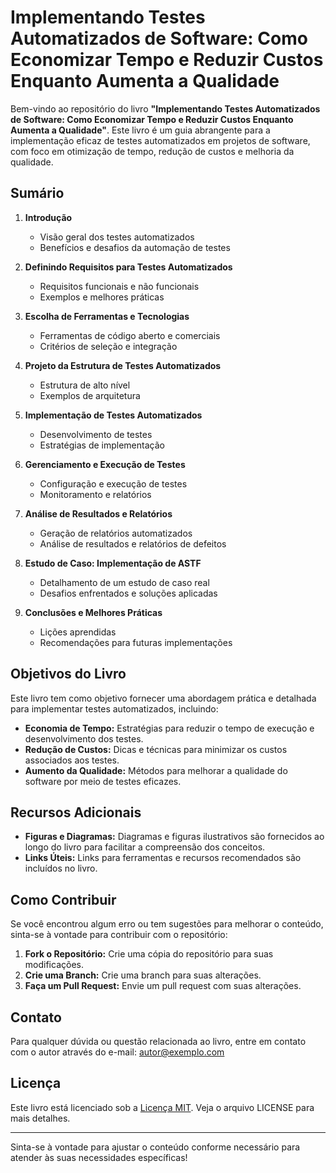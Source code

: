 # Implementando Testes Automatizados de Software: Como Economizar Tempo e Reduzir Custos Enquanto Aumenta a Qualidade

Bem-vindo ao repositório do livro **"Implementando Testes Automatizados de Software: Como Economizar Tempo e Reduzir Custos Enquanto Aumenta a Qualidade"**. Este livro é um guia abrangente para a implementação eficaz de testes automatizados em projetos de software, com foco em otimização de tempo, redução de custos e melhoria da qualidade.

## Sumário

1. **Introdução**
   - Visão geral dos testes automatizados
   - Benefícios e desafios da automação de testes

2. **Definindo Requisitos para Testes Automatizados**
   - Requisitos funcionais e não funcionais
   - Exemplos e melhores práticas

3. **Escolha de Ferramentas e Tecnologias**
   - Ferramentas de código aberto e comerciais
   - Critérios de seleção e integração

4. **Projeto da Estrutura de Testes Automatizados**
   - Estrutura de alto nível
   - Exemplos de arquitetura

5. **Implementação de Testes Automatizados**
   - Desenvolvimento de testes
   - Estratégias de implementação

6. **Gerenciamento e Execução de Testes**
   - Configuração e execução de testes
   - Monitoramento e relatórios

7. **Análise de Resultados e Relatórios**
   - Geração de relatórios automatizados
   - Análise de resultados e relatórios de defeitos

8. **Estudo de Caso: Implementação de ASTF**
   - Detalhamento de um estudo de caso real
   - Desafios enfrentados e soluções aplicadas

9. **Conclusões e Melhores Práticas**
   - Lições aprendidas
   - Recomendações para futuras implementações

## Objetivos do Livro

Este livro tem como objetivo fornecer uma abordagem prática e detalhada para implementar testes automatizados, incluindo:

- **Economia de Tempo:** Estratégias para reduzir o tempo de execução e desenvolvimento dos testes.
- **Redução de Custos:** Dicas e técnicas para minimizar os custos associados aos testes.
- **Aumento da Qualidade:** Métodos para melhorar a qualidade do software por meio de testes eficazes.

## Recursos Adicionais

- **Figuras e Diagramas:** Diagramas e figuras ilustrativos são fornecidos ao longo do livro para facilitar a compreensão dos conceitos.
- **Links Úteis:** Links para ferramentas e recursos recomendados são incluídos no livro.

## Como Contribuir

Se você encontrou algum erro ou tem sugestões para melhorar o conteúdo, sinta-se à vontade para contribuir com o repositório:

1. **Fork o Repositório:** Crie uma cópia do repositório para suas modificações.
2. **Crie uma Branch:** Crie uma branch para suas alterações.
3. **Faça um Pull Request:** Envie um pull request com suas alterações.

## Contato

Para qualquer dúvida ou questão relacionada ao livro, entre em contato com o autor através do e-mail: [autor@exemplo.com](mailto:autor@exemplo.com)

## Licença

Este livro está licenciado sob a [Licença MIT](https://opensource.org/licenses/MIT). Veja o arquivo LICENSE para mais detalhes.

---

Sinta-se à vontade para ajustar o conteúdo conforme necessário para atender às suas necessidades específicas!